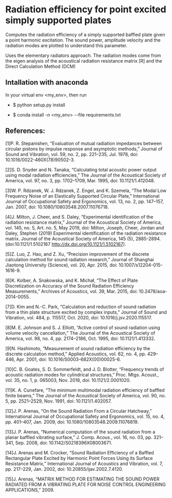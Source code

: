 # Radiation efficiency for point excited simply supported plates

Computes the radiation efficiency of a simply supported baffled plate given a point harmonic excitation. The sound power, amplitude velocity and the radiation modes are plotted to understand this parameter.

Uses the elementary radiators approach. The radiation modes come from the eigen analysis of the acoustical radiation resistance matrix [R] and the Direct Calculation Method (DCM)
## Intallation with anaconda
In your virtual env <my_env>, then run

* $ python setup.py install

* $ conda install -n <my_env> --file requirements.txt
	
## References:

[1]P. R. Stepanishen, “Evaluation of mutual radiation impedances between circular pistons by impulse response and asymptotic methods,” Journal of Sound and Vibration, vol. 59, no. 2, pp. 221–235, Jul. 1978, doi: 10.1016/0022-460X(78)90502-3.

[2]S. D. Snyder and N. Tanaka, “Calculating total acoustic power output using modal radiation efficiencies,” The Journal of the Acoustical Society of America, vol. 97, no. 3, pp. 1702–1709, Mar. 1995, doi: 10.1121/1.412048.

[3]W. P. Rdzanek, W. J. Rdzanek, Z. Engel, and K. Szemela, “The Modal Low Frequency Noise of an Elastically Supported Circular Plate,” International Journal of Occupational Safety and Ergonomics, vol. 13, no. 2, pp. 147–157, Jan. 2007, doi: 10.1080/10803548.2007.11076718.

[4]J. Milton, J. Cheer, and S. Daley, “Experimental identification of the radiation resistance matrix,” Journal of the Acoustical Society of America, vol. 145, no. 5, Art. no. 5, May 2019, doi: Milton, Joseph, Cheer, Jordan and Daley, Stephen       (2019)     Experimental identification of the radiation resistance matrix.       Journal of the Acoustical Society of America, 145 (5), 2885-2894.   (doi:10.1121/1.5102167 <http://dx.doi.org/10.1121/1.5102167>).

[5]Z. Luo, Z. Hao, and Z. Xu, “Precision improvement of the discrete calculation method for sound radiation research,” Journal of Shanghai Jiaotong University (Science), vol. 20, Apr. 2015, doi: 10.1007/s12204-015-1616-9.

[6]K. Kolber, A. Snakowska, and K. Michał, “The Effect of Plate Discretization on Accuracy of the Sound Radiation Efficiency Measurements,” Archives of Acoustics, vol. 39, Mar. 2015, doi: 10.2478/aoa-2014-0055.

[7]D. Kim and N.-C. Park, “Calculation and reduction of sound radiation from a thin plate structure excited by complex inputs,” Journal of Sound and Vibration, vol. 484, p. 115517, Oct. 2020, doi: 10.1016/j.jsv.2020.115517.

[8]M. E. Johnson and S. J. Elliott, “Active control of sound radiation using volume velocity cancellation,” The Journal of the Acoustical Society of America, vol. 98, no. 4, pp. 2174–2186, Oct. 1995, doi: 10.1121/1.413332.

[9]N. Hashimoto, “Measurement of sound radiation efficiency by the discrete calculation method,” Applied Acoustics, vol. 62, no. 4, pp. 429–446, Apr. 2001, doi: 10.1016/S0003-682X(00)00025-6.

[10]C. B. Goates, S. D. Sommerfeldt, and J. D. Blotter, “Frequency trends of acoustic radiation modes for cylindrical structures,” Proc. Mtgs. Acoust., vol. 35, no. 1, p. 065003, Nov. 2018, doi: 10.1121/2.0001020.

[11]K. A. Cunefare, “The minimum multimodal radiation efficiency of baffled finite beams,” The Journal of the Acoustical Society of America, vol. 90, no. 5, pp. 2521–2529, Nov. 1991, doi: 10.1121/1.402057.

[12]J. P. Arenas, “On the Sound Radiation From a Circular Hatchway,” International Journal of Occupational Safety and Ergonomics, vol. 15, no. 4, pp. 401–407, Jan. 2009, doi: 10.1080/10803548.2009.11076819.

[13]J. P. Arenas, “Numerical computation of the sound radiation from a planar baffled vibrating surface,” J. Comp. Acous., vol. 16, no. 03, pp. 321–341, Sep. 2008, doi: 10.1142/S0218396X08003671.

[14]J. Arenas and M. Crocker, “Sound Radiation Efficiency of a Baffled Rectangular Plate Excited by Harmonic Point Forces Using its Surface Resistance Matrix,” International Journal of Acoustics and Vibration, vol. 7, pp. 217–229, Jan. 2002, doi: 10.20855/ijav.2002.7.4120.

[15]J. Arenas, “MATRIX METHOD FOR ESTIMATING THE SOUND POWER RADIATED FROM A VIBRATING PLATE FOR NOISE CONTROL ENGINEERING APPLICATIONS,” 2009.
